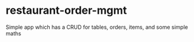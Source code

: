 # restaurant-order-mgmt
Simple app which has a CRUD for tables, orders, items, and some simple maths
